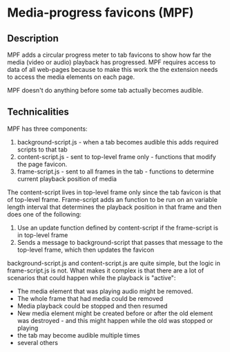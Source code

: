 # Media-progress favicons (MPF)

## Description

MPF adds a circular progress meter to tab favicons to show how far the media (video or audio) playback has progressed. MPF requires access to data of all web-pages because to make this work the the extension needs to access the media elements on each page.

MPF doesn't do anything before some tab actually becomes audible.

## Technicalities

MPF has three components:

1. background-script.js - when a tab becomes audible this adds required scripts to that tab
2. content-script.js - sent to top-level frame only - functions that modify the page favicon.
3. frame-script.js - sent to all frames in the tab - functions to determine current playback position of media

The content-script lives in top-level frame only since the tab favicon is that of top-level frame. Frame-script adds an function to be run on an variable length interval that determines the playback position in that frame and then does one of the following:

1. Use an update function defined by content-script if the frame-script is in top-level frame
2. Sends a message to background-script that passes that message to the top-level frame, which then updates the favicon

background-script.js and content-script.js are quite simple, but the logic in frame-script.js is not. What makes it complex is that there are a lot of scenarios that could happen while the playback is "active":

* The media element that was playing audio might be removed.
* The whole frame that had media could be removed
* Media playback could be stopped and then resumed
* New media element might be created before or after the old element was destroyed - and this might happen while the old was stopped or playing
* the tab may become audible multiple times
* several others

